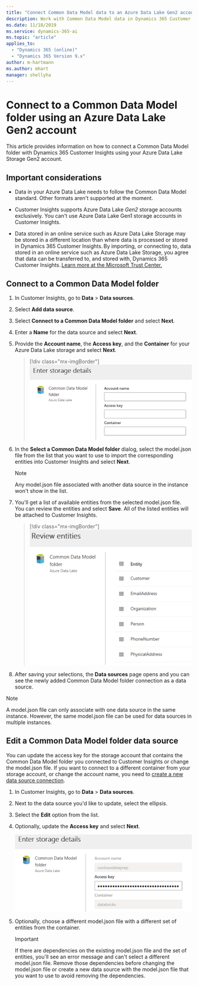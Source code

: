```yaml
---
title: "Connect Common Data Model data to an Azure Data Lake Gen2 account | Microsoft Docs"
description: Work with Common Data Model data in Dynamics 365 Customer Insights using Azure Data Lake storage.
ms.date: 11/18/2019
ms.service: dynamics-365-ai
ms.topic: "article"
applies_to: 
  - "Dynamics 365 (online)"
  - "Dynamics 365 Version 9.x"
author: m-hartmann
ms.author: mhart
manager: shellyha
---
```


# Connect to a Common Data Model folder using an Azure Data Lake Gen2 account

This article provides information on how to connect a Common Data Model folder     with Dynamics 365 Customer Insights using your Azure Data Lake Storage Gen2 account.

## Important considerations

- Data in your Azure Data Lake needs to follow the Common Data Model standard. Other formats aren't supported at the moment.

- Customer Insights supports Azure Data Lake *Gen2* storage accounts exclusively. You can't use Azure Data Lake Gen1 storage accounts in Customer Insights.

- Data stored in an online service such as Azure Data Lake Storage may be stored in a different location than where data is processed or stored in Dynamics 365 Customer Insights. By importing, or connecting to, data stored in an online service such as Azure Data Lake Storage, you agree that data can be transferred to, and stored with, Dynamics 365 Customer Insights. [Learn more at the Microsoft Trust Center.](https://www.microsoft.com/trust-center)

## Connect to a Common Data Model folder

1. In Customer Insights, go to **Data** > **Data sources**.

2. Select **Add data source**.

3. Select **Connect to a Common Data Model folder** and select **Next**.

4. Enter a **Name** for the data source and select **Next**.

5. Provide the **Account name**, the **Access key**, and the **Container** for your Azure Data Lake storage and select **Next**.
   > [!div class="mx-imgBorder"]
   > ![Dialog box to enter connection details for Azure Data Lake](media/enter-storage-details.png)

6. In the **Select a Common Data Model folder** dialog, select the model.json file from the list that you want to use to import the corresponding entities into Customer Insights and select **Next**.
   > [!NOTE]
   > Any model.json file associated with another data source in the instance won't show in the list.

7. You'll get a list of available entities from the selected model.json file. You can review the entities and select **Save**. All of the listed entities will be attached to Customer Insights.
   > [!div class="mx-imgBorder"]
   > ![Dialog box showing a list of entities from a model.json file](media/review-entities.png)

8. After saving your selections, the **Data sources** page opens and you can see the newly added Common Data Model folder connection as a data source.

> [!NOTE]
> A model.json file can only associate with one data source in the same instance. However, the same model.json file can be used for data sources in multiple instances.

## Edit a Common Data Model folder data source

You can update the access key for the storage account that contains the Common Data Model folder you connected to Customer Insights or change the model.json file. If you want to connect to a different container from your storage account, or change the account name, you need to [create a new data source connection](#connect-to-a-common-data-model-folder).

1. In Customer Insights, go to **Data** > **Data sources**.

2. Next to the data source you'd like to update, select the ellipsis.

3. Select the **Edit** option from the list.

4. Optionally, update the **Access key** and select **Next**.

   ![Dialog to edit and update an access key for an existing data source](media/edit-access-key.png)

5. Optionally, choose a different model.json file with a different set of entities from the container.

   > [!IMPORTANT]
   > If there are dependencies on the existing model.json file and the set of entities, you'll see an error message and can't select a different model.json file. Remove those dependencies before changing the model.json file or create a new data source with the model.json file that you want to use to avoid removing the dependencies.

